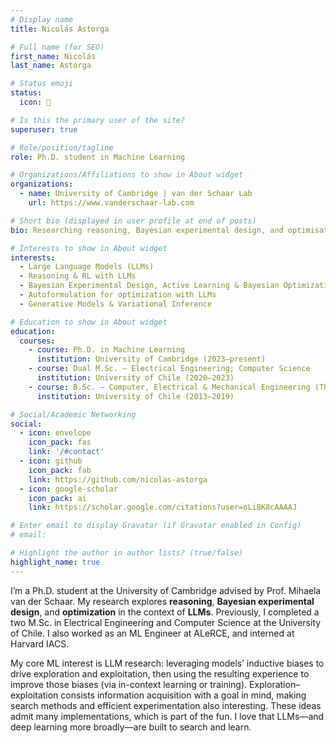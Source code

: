 ```yaml
---
# Display name
title: Nicolás Astorga

# Full name (for SEO)
first_name: Nicolás
last_name: Astorga

# Status emoji
status:
  icon: 🧠

# Is this the primary user of the site?
superuser: true

# Role/position/tagline
role: Ph.D. student in Machine Learning

# Organizations/Affiliations to show in About widget
organizations:
  - name: University of Cambridge | van der Schaar Lab
    url: https://www.vanderschaar-lab.com

# Short bio (displayed in user profile at end of posts)
bio: Researching reasoning, Bayesian experimental design, and optimisation in/with LLMs.

# Interests to show in About widget
interests:
  - Large Language Models (LLMs)
  - Reasoning & RL with LLMs
  - Bayesian Experimental Design, Active Learning & Bayesian Optimization
  - Autoformulation for optimization with LLMs
  - Generative Models & Variational Inference

# Education to show in About widget
education:
  courses:
    - course: Ph.D. in Machine Learning
      institution: University of Cambridge (2023–present)
    - course: Dual M.Sc. — Electrical Engineering; Computer Science
      institution: University of Chile (2020–2023)
    - course: B.Sc. — Computer, Electrical & Mechanical Engineering (Three Major)
      institution: University of Chile (2013–2019)

# Social/Academic Networking
social:
  - icon: envelope
    icon_pack: fas
    link: '/#contact'
  - icon: github
    icon_pack: fab
    link: https://github.com/nicolas-astorga
  - icon: google-scholar
    icon_pack: ai
    link: https://scholar.google.com/citations?user=oLiBK8cAAAAJ

# Enter email to display Gravatar (if Gravatar enabled in Config)
# email:

# Highlight the author in author lists? (true/false)
highlight_name: true
---
```


I’m a Ph.D. student at the University of Cambridge advised by Prof. Mihaela van der Schaar. My research explores **reasoning**, **Bayesian experimental design**, and **optimization** in the context of **LLMs**. Previously, I completed a two M.Sc. in Electrical Engineering and Computer Science at the University of Chile. I also worked as an ML Engineer at ALeRCE, and interned at Harvard IACS.

My core ML interest is LLM research: leveraging models’ inductive biases to drive exploration and exploitation, then using the resulting experience to improve those biases (via in-context learning or training). Exploration–exploitation consists information acquisition with a goal in mind, making search methods and efficient experimentation also interesting. These ideas admit many implementations, which is part of the fun. I love that LLMs—and deep learning more broadly—are built to search and learn.